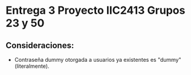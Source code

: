 # Entrega 3 Proyecto IIC2413 Grupos 23 y 50

## Consideraciones:

- Contraseña dummy otorgada a usuarios ya existentes es "dummy" (literalmente).
